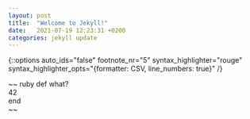 ```yaml
---
layout: post
title:  "Welcome to Jekyll!"
date:   2021-07-19 12:23:31 +0200
categories: jekyll update
---
```

{::options auto_ids="false" footnote_nr="5" syntax_highlighter="rouge" syntax_highlighter_opts="{formatter: CSV, line_numbers: true\}" /}

~~ ruby
    def what?  
      42  
    end  
~~


